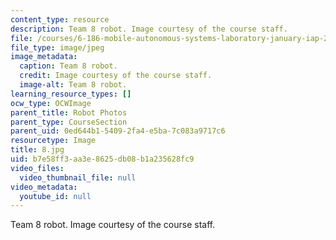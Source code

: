 ```yaml
---
content_type: resource
description: Team 8 robot. Image courtesy of the course staff.
file: /courses/6-186-mobile-autonomous-systems-laboratory-january-iap-2005/b7e58ff3aa3e8625db08b1a235628fc9_8.jpg
file_type: image/jpeg
image_metadata:
  caption: Team 8 robot.
  credit: Image courtesy of the course staff.
  image-alt: Team 8 robot.
learning_resource_types: []
ocw_type: OCWImage
parent_title: Robot Photos
parent_type: CourseSection
parent_uid: 0ed644b1-5409-2fa4-e5ba-7c083a9717c6
resourcetype: Image
title: 8.jpg
uid: b7e58ff3-aa3e-8625-db08-b1a235628fc9
video_files:
  video_thumbnail_file: null
video_metadata:
  youtube_id: null
---
```

Team 8 robot. Image courtesy of the course staff.

